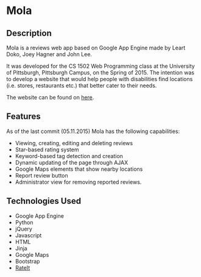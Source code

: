 # Mola
## Description
Mola is a reviews web app based on Google App Engine made by Leart Doko, Joey Hagner and John Lee.

It was developed for the CS 1502 Web Programming class at the University of Pittsburgh, Pittsburgh Campus, on the Spring of 2015. The intention was to develop a website that would help people with disabilities find locations (i.e. stores, restaurants etc.) that better cater to their needs.

The website can be found on [here](http://mola-web.appspot.com/).

## Features
As of the last commit (05.11.2015) Mola has the following capabilities:

* Viewing, creating, editing and deleting reviews
* Star-based rating system
* Keyword-based tag detection and creation
* Dynamic updating of the page through AJAX
* Google Maps elements that show nearby locations
* Report review button
* Administrator view for removing reported reviews.

## Technologies Used
* Google App Engine
* Python
* jQuery
* Javascript
* HTML
* Jinja
* Google Maps
* Bootstrap
* [RateIt](http://www.radioactivethinking.com/rateit/example/example.htm)
